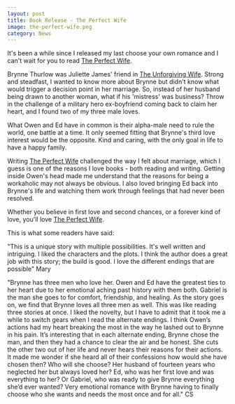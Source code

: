 ```yaml
---
layout: post
title: Book Release - The Perfect Wife
image: the-perfect-wife.png
category: News
---
```

It's been a while since I released my last choose your own romance and I can't wait for you to read [The Perfect Wife](https://www.amazon.com/gp/product/B07NBKTXY9/ "The Perfect Wife").

Brynne Thurlow was Juliette James' friend in [The Unforgiving Wife](https://www.amazon.com/gp/product/B07FCR1K6N/ "The Unforgiving Wife"). Strong and steadfast, I wanted to know more about Brynne but didn't know what would trigger a decision point in her marriage. So, instead of her husband being drawn to another woman, what if his 'mistress' was business? Throw in the challenge of a military hero ex-boyfriend coming back to claim her heart, and I found two of my three male loves.

What Owen and Ed have in common is their alpha-male need to rule the world, one battle at a time. It only seemed fitting that Brynne's third love interest would be the opposite. Kind and caring, with the only goal in life to have a happy family.

Writing [The Perfect Wife](https://www.amazon.com/gp/product/B07NBKTXY9/ "The Perfect Wife") challenged the way I felt about marriage, which I guess is one of the reasons I love books - both reading and writing. Getting inside Owen's head made me understand that the reasons for being a workaholic may not always be obvious. I also loved bringing Ed back into Brynne's life and watching them work through feelings that had never been resolved.

Whether you believe in first love and second chances, or a forever kind of love, you'll love [The Perfect Wife](https://www.amazon.com/gp/product/B07NBKTXY9/ "The Perfect Wife").

This is what some readers have said:

"This is a unique story with multiple possibilities. It's well written and intriguing. I liked the characters and the plots. I think the author does a great job with this story; the build is good. I love the different endings that are possible" Mary

"Brynne has three men who love her. Owen and Ed have the greatest ties to her heart due to her emotional aching past history with them both. Gabriel is the man she goes to for comfort, friendship, and healing. As the story goes on, we find that Brynne loves all three men as well.
This was like reading three stories at once. I liked the novelty, but I have to admit that it took me a while to switch gears when I read the alternate endings. I think Owen’s actions had my heart breaking the most in the way he lashed out to Brynne in his pain. It’s interesting that in each alternate ending, Brynne chose the man, and then they had a chance to clear the air and be honest. She cuts the other two out of her life and never hears their reasons for their actions. It made me wonder if she heard all of their confessions how would she have chosen then? Who will she choose? Her husband of fourteen years who neglected her but always loved her? Ed, who was her first love and was everything to her? Or Gabriel, who was ready to give Brynne everything she’d ever wanted?
Very emotional romance with Brynne having to finally choose who she wants and needs the most once and for all." CS